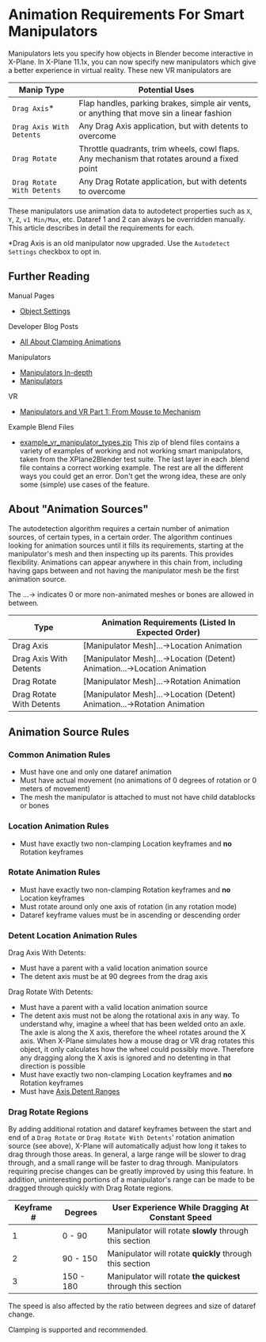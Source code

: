 # Animation Requirements For Smart Manipulators

Manipulators lets you specify how objects in Blender become interactive in X-Plane. In X-Plane 11.1x, you can now specify new manipulators which give a better experience in virtual reality. These new VR manipulators are

| Manip Type | Potential Uses |
| --- | --- |
| `Drag Axis`\* | Flap handles, parking brakes, simple air vents, or anything that move sin a linear fashion |
| `Drag Axis With Detents` | Any Drag Axis application, but with detents to overcome |
| `Drag Rotate` | Throttle quadrants, trim wheels, cowl flaps. Any mechanism that rotates around a fixed point |
| `Drag Rotate With Detents` | Any Drag Rotate application, but with detents to overcome |

These manipulators use animation data to autodetect properties such as `X`, `Y`, `Z`, `v1 Min/Max`, etc. Dataref 1 and 2 can always be overridden manually. This article describes in detail the requirements for each.

\*Drag Axis is an old manipulator now upgraded. Use the `Autodetect Settings` checkbox to opt in.

## Further Reading

Manual Pages

* [Object Settings](../../v3.4/settings_reference/34_object_settings.md)

Developer Blog Posts

* [All About Clamping Animations](http://developer.x-plane.com/article/all-about-clamping-animations/)

Manipulators

* [Manipulators In-depth](../../v3.4/indepth/manipulator_recipes.md)
* [Manipulators](https://developer.x-plane.com/?article=manipulators)

VR

* [Manipulators and VR Part 1: From Mouse to Mechanism](https://developer.x-plane.com/2018/01/manipulators-and-vr-part-1-from-mouse-to-mechanism/)

Example Blend Files

* [example\_vr\_manipulator\_types.zip](https://github.com/der-On/XPlane2Blender/files/2484383/example_vr_manipulator_types.zip) This zip of blend files contains a variety of examples of working and not working smart manipulators, taken from the XPlane2Blender test suite. The last layer in each .blend file contains a correct working example. The rest are all the different ways you could get an error. Don't get the wrong idea, these are only some \(simple\) use cases of the feature.

## About "Animation Sources"

The autodetection algorithm requires a certain number of animation sources, of certain types, in a certain order. The algorithm continues looking for animation sources until it fills its requirements, starting at the manipulator's mesh and then inspecting up its parents. This provides flexibility. Animations can appear anywhere in this chain from, including having gaps between and not having the manipulator mesh be the first animation source.

The ...-&gt; indicates 0 or more non-animated meshes or bones are allowed in between.

| Type | Animation Requirements \(Listed In Expected Order\) |
| --- | --- |
| Drag Axis | \[Manipulator Mesh\]...-&gt;Location Animation |
| Drag Axis With Detents | \[Manipulator Mesh\]...-&gt;Location \(Detent\) Animation...-&gt;Location Animation |
| Drag Rotate | \[Manipulator Mesh\]...-&gt;Rotation Animation |
| Drag Rotate With Detents | \[Manipulator Mesh\]...-&gt;Location \(Detent\) Animation...-&gt;Rotation Animation |

## Animation Source Rules

### Common Animation Rules

* Must have one and only one dataref animation
* Must have actual movement \(no animations of 0 degrees of rotation or 0 meters of movement\)
* The mesh the manipulator is attached to must not have child datablocks or bones

### Location Animation Rules

* Must have exactly two non-clamping Location keyframes and **no** Rotation keyframes

### Rotate Animation Rules

* Must have exactly two non-clamping Rotation keyframes and **no** Location keyframes
* Must rotate around only one axis of rotation \(in any rotation mode\)
* Dataref keyframe values must be in ascending or descending order

### Detent Location Animation Rules

Drag Axis With Detents:

* Must have a parent with a valid location animation source
* The detent axis must be at 90 degrees from the drag axis

Drag Rotate With Detents:

* Must have a parent with a valid location animation source
* The detent axis must not be along the rotational axis in any way. To understand why, imagine a wheel that has been welded onto an axle. The axle is along the X axis, therefore the wheel rotates around the X axis. When X-Plane simulates how a mouse drag or VR drag rotates this object, it only calculates how the wheel could possibly move. Therefore any dragging along the X axis is ignored and no detenting in that direction is possible
* Must have exactly two non-clamping Location keyframes and **no** Rotation keyframes
* Must have [Axis Detent Ranges](/./creating-axis-detent-ranges.html)

### Drag Rotate Regions

By adding additional rotation and dataref keyframes between the start and end of a `Drag Rotate` or `Drag Rotate With Detents`' rotation animation source \(see above\), X-Plane will automatically adjust how long it takes to drag through those areas. In general, a large range will be slower to drag through, and a small range will be faster to drag through. Manipulators requiring precise changes can be greatly improved by using this feature. In addition, uninteresting portions of a manipulator's range can be made to be dragged through quickly with Drag Rotate regions.

| Keyframe \# | Degrees | User Experience While Dragging At Constant Speed |
| --- | --- | --- |
| 1 | 0 - 90 | Manipulator will rotate **slowly** through this section |
| 2 | 90 - 150 | Manipulator will rotate **quickly** through this section |
| 3 | 150 - 180 | Manipulator will rotate **the quickest** through this section |

The speed is also affected by the ratio between degrees and size of dataref change.

Clamping is supported and recommended.

